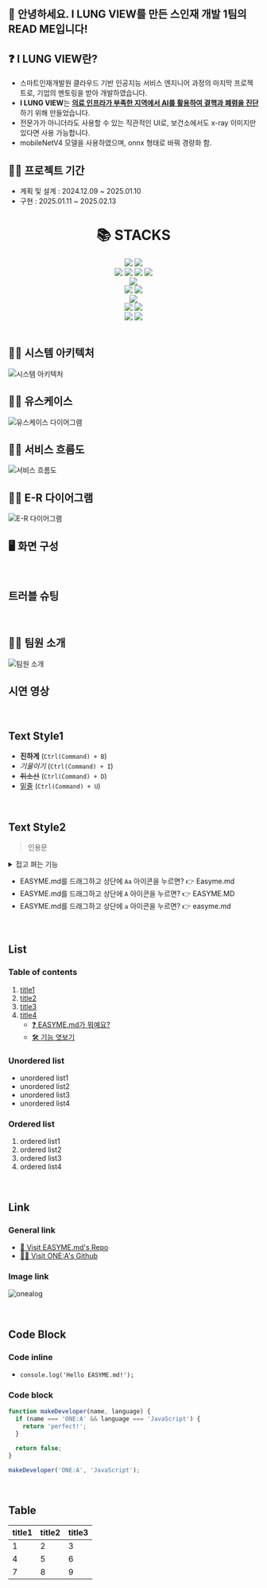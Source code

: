 ## 🙌 안녕하세요. I LUNG VIEW를 만든 스인재 개발 1팀의 READ ME입니다!  

## ❓ I LUNG VIEW란?
- 스마트인재개발원 클라우드 기반 인공지능 서비스 엔지니어 과정의 마지막 프로젝트로, 기업의 멘토링을 받아 개발하였습니다.
- **I LUNG VIEW**는 **<u>의료 인프라가 부족한 지역에서 AI를 활용하여 결핵과 폐렴을 진단</u>** 하기 위해 만들었습니다.
- 전문가가 아니더라도 사용할 수 있는 직관적인 UI로, 보건소에서도 x-ray 이미지만 있다면 사용 가능합니다.
- mobileNetV4 모델을 사용하였으며, onnx 형태로 바꿔 경량화 함.

## 🙋‍♀️ 프로젝트 기간 
- 계획 및 설계 : 2024.12.09 ~ 2025.01.10
- 구현 : 2025.01.11 ~ 2025.02.13
   

<div align=center><h1>📚 STACKS</h1></div>

<div align=center> 
  <img src="https://img.shields.io/badge/java-007396?style=for-the-badge&logo=java&logoColor=white"> 
  <img src="https://img.shields.io/badge/python-3776AB?style=for-the-badge&logo=python&logoColor=white"> 
  <br>
  
  <img src="https://img.shields.io/badge/html5-E34F26?style=for-the-badge&logo=html5&logoColor=white"> 
  <img src="https://img.shields.io/badge/css-1572B6?style=for-the-badge&logo=css3&logoColor=white"> 
  <img src="https://img.shields.io/badge/javascript-F7DF1E?style=for-the-badge&logo=javascript&logoColor=black"> 
  <img src="https://img.shields.io/badge/jquery-0769AD?style=for-the-badge&logo=jquery&logoColor=white">
  <br>
  
  <img src="https://img.shields.io/badge/mysql-4479A1?style=for-the-badge&logo=mysql&logoColor=white"> 
  <br>
  
  <img src="https://img.shields.io/badge/react-61DAFB?style=for-the-badge&logo=react&logoColor=black"> 
  <img src="https://img.shields.io/badge/node.js-339933?style=for-the-badge&logo=Node.js&logoColor=white">
  <br>
  
  <img src="https://img.shields.io/badge/spring-6DB33F?style=for-the-badge&logo=spring&logoColor=white"> 
  <br>

  <img src="https://img.shields.io/badge/linux-FCC624?style=for-the-badge&logo=linux&logoColor=black"> 
  <img src="https://img.shields.io/badge/apache tomcat-F8DC75?style=for-the-badge&logo=apachetomcat&logoColor=white">
  <br>
  
  <img src="https://img.shields.io/badge/github-181717?style=for-the-badge&logo=github&logoColor=white">
  <img src="https://img.shields.io/badge/git-F05032?style=for-the-badge&logo=git&logoColor=white">
  <br>
</div>
<br>   

## 🙋‍♀️ 시스템 아키텍처 
![시스템 아키텍처](https://github.com/user-attachments/assets/b09e11ee-884d-4626-af27-2730e2583b68)
<br>

## 🙋‍♀️ 유스케이스
![유스케이스 다이어그램](https://github.com/user-attachments/assets/b756a3dc-56ff-4ef0-ab8c-f6395ae4e1a0)
<br>

## 🙋‍♀️ 서비스 흐름도
![서비스 흐름도](https://github.com/user-attachments/assets/21b39ebe-2b1b-4f1c-8e76-99998a2cb957)
<br>

## 🙋‍♀️ E-R 다이어그램
![E-R 다이어그램](https://github.com/user-attachments/assets/e7c6b405-3284-4d2a-b64c-2bbee0da69b3)
<br>

## 🖥️ 화면 구성
<br>

## 트러블 슈팅
<br>

## 🙋‍♀️ 팀원 소개
![팀원 소개](https://github.com/user-attachments/assets/18851e6c-c6f4-436d-8dce-9de22594c6c5)
<br>

## 시연 영상
<br>







## Text Style1
- **진하게** (`Ctrl(Command) + B`)   
- *기울이기* (`Ctrl(Command) + I`)   
- <s>취소선</s> (`Ctrl(Command) + D`)   
- <u>밑줄</u> (`Ctrl(Command) + U`)   

<br>   
   
## Text Style2

>인용문   
   
<details><summary>접고 펴는 기능
</summary>

*Write here!*
</details>

- EASYME.md를 드래그하고 상단에 `Aa` 아이콘을 누르면? 👉 Easyme.md   
- EASYME.md를 드래그하고 상단에 `A` 아이콘을 누르면? 👉 EASYME.MD   
- EASYME.md를 드래그하고 상단에 `a` 아이콘을 누르면? 👉 easyme.md   
   
<br>   
   
## List   
### Table of contents
1. [title1](#write-title-here!)   
2. [title2](#only-lowercase)   
3. [title3](#use"-"instead-of-spacing-words)   
4. [title4](#example)   
    - [❓ EASYME.md가 뭐예요?](#-easymemd가-뭐예요)   
    - [🛠 기능 엿보기](#-기능-엿보기)
   
### Unordered list   
- unordered list1   
- unordered list2   
- unordered list3   
- unordered list4   
   
### Ordered list   
1. ordered list1   
2. ordered list2   
3. ordered list3   
4. ordered list4   
   
<br>   
   
## Link   
### General link
- [🚗 Visit EASYME.md's Repo](https://github.com/EASYME-md/client)   
- [🙋‍♂️ Visit ONE:A's Github](https://github.com/onealog)

### Image link
![onealog](/assets/readme/easyme.png)   
   
<br>   
   
## Code Block   
### Code inline
- `console.log('Hello EASYME.md!');`   
   
### Code block
```js
function makeDeveloper(name, language) {
  if (name === 'ONE:A' && language === 'JavaScript') {
    return 'perfect!';
  }

  return false;
}

makeDeveloper('ONE:A', 'JavaScript');
```

<br>   
   
## Table   


| title1 | title2 | title3 |
| --- | --- | --- |
| 1 | 2 | 3 |
| 4 | 5 | 6 |
| 7 | 8 | 9 |


<br>   

